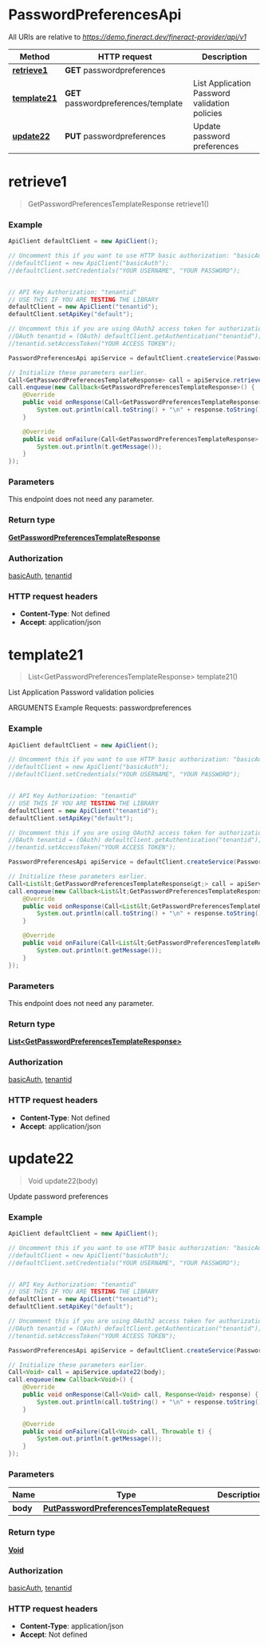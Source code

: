 # PasswordPreferencesApi

All URIs are relative to *https://demo.fineract.dev/fineract-provider/api/v1*

Method | HTTP request | Description
------------- | ------------- | -------------
[**retrieve1**](PasswordPreferencesApi.md#retrieve1) | **GET** passwordpreferences | 
[**template21**](PasswordPreferencesApi.md#template21) | **GET** passwordpreferences/template | List Application Password validation policies
[**update22**](PasswordPreferencesApi.md#update22) | **PUT** passwordpreferences | Update password preferences

<a name="retrieve1"></a>
# **retrieve1**
> GetPasswordPreferencesTemplateResponse retrieve1()



### Example
```java
ApiClient defaultClient = new ApiClient();

// Uncomment this if you want to use HTTP basic authorization: "basicAuth"
//defaultClient = new ApiClient("basicAuth");
//defaultClient.setCredentials("YOUR USERNAME", "YOUR PASSWORD");


// API Key Authorization: "tenantid"
// USE THIS IF YOU ARE TESTING THE LIBRARY
defaultClient = new ApiClient("tenantid");
defaultClient.setApiKey("default");

// Uncomment this if you are using OAuth2 access token for authorization: "tenantid"
//OAuth tenantid = (OAuth) defaultClient.getAuthentication("tenantid");
//tenantid.setAccessToken("YOUR ACCESS TOKEN");

PasswordPreferencesApi apiService = defaultClient.createService(PasswordPreferencesApi.class);

// Initialize these parameters earlier.
Call<GetPasswordPreferencesTemplateResponse> call = apiService.retrieve1();
call.enqueue(new Callback<GetPasswordPreferencesTemplateResponse>() {
    @Override
    public void onResponse(Call<GetPasswordPreferencesTemplateResponse> call, Response<GetPasswordPreferencesTemplateResponse> response) {
        System.out.println(call.toString() + "\n" + response.toString());
    }

    @Override
    public void onFailure(Call<GetPasswordPreferencesTemplateResponse> call, Throwable t) {
        System.out.println(t.getMessage());
    }
});

```

### Parameters
This endpoint does not need any parameter.

### Return type

[**GetPasswordPreferencesTemplateResponse**](GetPasswordPreferencesTemplateResponse.md)

### Authorization

[basicAuth](../README.md#basicAuth), [tenantid](../README.md#tenantid)

### HTTP request headers

 - **Content-Type**: Not defined
 - **Accept**: application/json

<a name="template21"></a>
# **template21**
> List&lt;GetPasswordPreferencesTemplateResponse&gt; template21()

List Application Password validation policies

ARGUMENTS Example Requests:  passwordpreferences

### Example
```java
ApiClient defaultClient = new ApiClient();

// Uncomment this if you want to use HTTP basic authorization: "basicAuth"
//defaultClient = new ApiClient("basicAuth");
//defaultClient.setCredentials("YOUR USERNAME", "YOUR PASSWORD");


// API Key Authorization: "tenantid"
// USE THIS IF YOU ARE TESTING THE LIBRARY
defaultClient = new ApiClient("tenantid");
defaultClient.setApiKey("default");

// Uncomment this if you are using OAuth2 access token for authorization: "tenantid"
//OAuth tenantid = (OAuth) defaultClient.getAuthentication("tenantid");
//tenantid.setAccessToken("YOUR ACCESS TOKEN");

PasswordPreferencesApi apiService = defaultClient.createService(PasswordPreferencesApi.class);

// Initialize these parameters earlier.
Call<List&lt;GetPasswordPreferencesTemplateResponse&gt;> call = apiService.template21();
call.enqueue(new Callback<List&lt;GetPasswordPreferencesTemplateResponse&gt;>() {
    @Override
    public void onResponse(Call<List&lt;GetPasswordPreferencesTemplateResponse&gt;> call, Response<List&lt;GetPasswordPreferencesTemplateResponse&gt;> response) {
        System.out.println(call.toString() + "\n" + response.toString());
    }

    @Override
    public void onFailure(Call<List&lt;GetPasswordPreferencesTemplateResponse&gt;> call, Throwable t) {
        System.out.println(t.getMessage());
    }
});

```

### Parameters
This endpoint does not need any parameter.

### Return type

[**List&lt;GetPasswordPreferencesTemplateResponse&gt;**](GetPasswordPreferencesTemplateResponse.md)

### Authorization

[basicAuth](../README.md#basicAuth), [tenantid](../README.md#tenantid)

### HTTP request headers

 - **Content-Type**: Not defined
 - **Accept**: application/json

<a name="update22"></a>
# **update22**
> Void update22(body)

Update password preferences

### Example
```java
ApiClient defaultClient = new ApiClient();

// Uncomment this if you want to use HTTP basic authorization: "basicAuth"
//defaultClient = new ApiClient("basicAuth");
//defaultClient.setCredentials("YOUR USERNAME", "YOUR PASSWORD");


// API Key Authorization: "tenantid"
// USE THIS IF YOU ARE TESTING THE LIBRARY
defaultClient = new ApiClient("tenantid");
defaultClient.setApiKey("default");

// Uncomment this if you are using OAuth2 access token for authorization: "tenantid"
//OAuth tenantid = (OAuth) defaultClient.getAuthentication("tenantid");
//tenantid.setAccessToken("YOUR ACCESS TOKEN");

PasswordPreferencesApi apiService = defaultClient.createService(PasswordPreferencesApi.class);

// Initialize these parameters earlier.
Call<Void> call = apiService.update22(body);
call.enqueue(new Callback<Void>() {
    @Override
    public void onResponse(Call<Void> call, Response<Void> response) {
        System.out.println(call.toString() + "\n" + response.toString());
    }

    @Override
    public void onFailure(Call<Void> call, Throwable t) {
        System.out.println(t.getMessage());
    }
});

```

### Parameters

Name | Type | Description  | Notes
------------- | ------------- | ------------- | -------------
 **body** | [**PutPasswordPreferencesTemplateRequest**](PutPasswordPreferencesTemplateRequest.md)|  |

### Return type

[**Void**](.md)

### Authorization

[basicAuth](../README.md#basicAuth), [tenantid](../README.md#tenantid)

### HTTP request headers

 - **Content-Type**: application/json
 - **Accept**: Not defined

